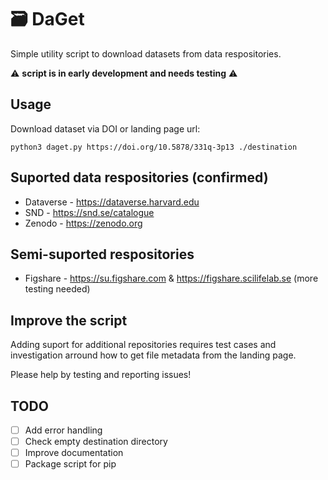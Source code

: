 # 🗃️ DaGet

Simple utility script to download datasets from data respositories.

⚠️ __script is in early development and needs testing__ ⚠️ 

## Usage

Download dataset via DOI or landing page url:

`python3 daget.py https://doi.org/10.5878/331q-3p13 ./destination`

## Suported data respositories (confirmed)
* Dataverse - https://dataverse.harvard.edu
* SND - https://snd.se/catalogue
* Zenodo - https://zenodo.org

## Semi-suported respositories 
* Figshare - https://su.figshare.com & https://figshare.scilifelab.se (more testing needed)

## Improve the script

Adding suport for additional repositories requires test cases and investigation arround how to get file metadata from the landing page.

Please help by testing and reporting issues!

## TODO

- [ ] Add error handling
- [ ] Check empty destination directory
- [ ] Improve documentation
- [ ] Package script for pip